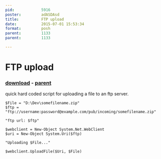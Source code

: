 ```yaml
---
pid:            5916
poster:         adASDAsd
title:          FTP upload
date:           2015-07-01 15:53:34
format:         posh
parent:         1133
parent:         1133

---
```


# FTP upload

### [download](5916.ps1) - [parent](1133.md)

quick hard coded script for uploading a file to an ftp server.

```posh
$File = "D:\Dev\somefilename.zip"
$ftp = "ftp://username:password@example.com/pub/incoming/somefilename.zip"

"ftp url: $ftp"

$webclient = New-Object System.Net.WebClient
$uri = New-Object System.Uri($ftp)

"Uploading $File..."

$webclient.UploadFile($Uri, $File)
```
